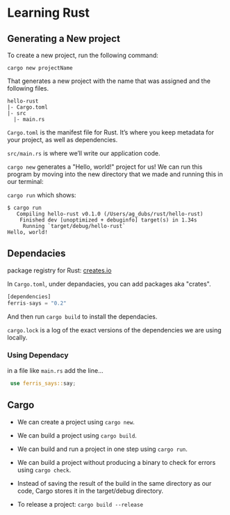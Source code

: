 # Learning Rust

## Generating a New project

To create a new project, run the following command:

```cargo new projectName```

That generates a new project with the name that was assigned and the following files. 

```shell
hello-rust
|- Cargo.toml
|- src
  |- main.rs
```

```Cargo.toml``` is the manifest file for Rust. It’s where you keep metadata for your project, as well as dependencies.

```src/main.rs``` is where we’ll write our application code.

```cargo new``` generates a "Hello, world!" project for us! We can run this program by moving into the new directory that we made and running this in our terminal:

```cargo run``` which shows:

```shell
$ cargo run
   Compiling hello-rust v0.1.0 (/Users/ag_dubs/rust/hello-rust)
    Finished dev [unoptimized + debuginfo] target(s) in 1.34s
     Running `target/debug/hello-rust`
Hello, world!
```

## Dependacies

package registry for Rust: [creates.io](https://crates.io)

In ```Cargo.toml```, under depandacies, you can add packages aka "crates".

```Rust
[dependencies]
ferris-says = "0.2"
```

And then run ```cargo build``` to install the dependacies.

```cargo.lock``` is a log of the exact versions of the dependencies we are using locally.

### Using Dependacy

in a file like ```main.rs``` add the line...

```Rust
 use ferris_says::say;
 ```

## Cargo

- We can create a project using ```cargo new```.

- We can build a project using ```cargo build```.

- We can build and run a project in one step using ```cargo run```.

- We can build a project without producing a binary to check for errors using ```cargo check```.

- Instead of saving the result of the build in the same directory as our code, Cargo stores it in the target/debug directory.

- To release a project: ```cargo build --release```
